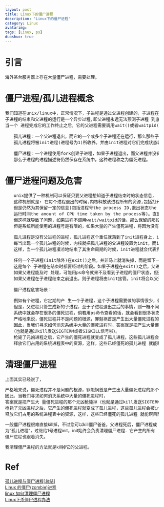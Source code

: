 ```yaml
---
layout: post
title: Linux下的僵尸进程
description: "Linux下的僵尸进程"
category: Linux
avatarimg:
tags: [Linux, ps]
duoshuo: true
---
```


# 引言
海外某台服务器上存在大量僵尸进程，需要处理。

# 僵尸进程/孤儿进程概念
<pre>
我们知道在unix/linux中，正常情况下，子进程是通过父进程创建的，子进程在创建新的进程。
子进程的结束和父进程的运行是一个异步过程,即父进程永远无法预测子进程 到底什么时候结束。 
当一个 进程完成它的工作终止之后，它的父进程需要调用wait()或者waitpid()系统调用取得子进程的终止状态。

　　孤儿进程：一个父进程退出，而它的一个或多个子进程还在运行，那么那些子进程将成为孤儿进程。
　　孤儿进程将被init进程(进程号为1)所收养，并由init进程对它们完成状态收集工作。

　　僵尸进程：一个进程使用fork创建子进程，如果子进程退出，而父进程并没有调用wait或waitpid获取子进程的状态信息，
　　那么子进程的进程描述符仍然保存在系统中。这种进程称之为僵死进程。
</pre>

# 僵尸进程问题及危害
<pre>
　　unix提供了一种机制可以保证只要父进程想知道子进程结束时的状态信息， 就可以得到。
　　这种机制就是: 在每个进程退出的时候,内核释放该进程所有的资源,包括打开的文件,占用的内存等。 
　　但是仍然为其保留一定的信息(包括进程号the process ID,退出状态the termination status of the process,
　　运行时间the amount of CPU time taken by the process等)。直到父进程通过wait / waitpid来取时才释放。 
　　但这样就导致了问题，如果进程不调用wait/waitpid的话，那么保留的那段信息就不会释放，其进程号就会一直被占用，
　　但是系统所能使用的进程号是有限的，如果大量的产生僵死进程，将因为没有可用的进程号而导致系统不能产生新的进程. 此即为僵尸进程的危害，应当避免。

　　孤儿进程是没有父进程的进程，孤儿进程这个重任就落到了init进程身上，init进程就好像是一个民政局，专门负责处理孤儿进程的善后工作。
　　每当出现一个孤儿进程的时候，内核就把孤儿进程的父进程设置为init，而init进程会循环地wait()它的已经退出的子进程。
　　这样，当一个孤儿进程凄凉地结束了其生命周期的时候，init进程就会代表党和政府出面处理它的一切善后工作。因此孤儿进程并不会有什么危害。

　　任何一个子进程(init除外)在exit()之后，并非马上就消失掉，而是留下一个称为僵尸进程(Zombie)的数据结构，等待父进程处理。
　　这是每个 子进程在结束时都要经过的阶段。如果子进程在exit()之后，父进程没有来得及处理，这时用ps命令就能看到子进程的状态是“Z”。
　　如果父进程能及时 处理，可能用ps命令就来不及看到子进程的僵尸状态，但这并不等于子进程不经过僵尸状态。
　　如果父进程在子进程结束之前退出，则子进程将由init接管。init将会以父进程的身份对僵尸状态的子进程进行处理。

　　僵尸进程危害场景：

　　例如有个进程，它定期的产 生一个子进程，这个子进程需要做的事情很少，做完它该做的事情之后就退出了，因此这个子进程的生命周期很短，
　　但是，父进程只管生成新的子进程，至于子进程退出之后的事情，则一概不闻不问，这样，系统运行上一段时间之后，
　　系统中就会存在很多的僵死进程，倘若用ps命令查看的话，就会看到很多状态为Z的进程。 
　　严格地来说，僵死进程并不是问题的根源，罪魁祸首是产生出大量僵死进程的那个父进程。
　　因此，当我们寻求如何消灭系统中大量的僵死进程时，答案就是把产生大量僵死进程的那个元凶枪毙掉
　　（也就是通过kill发送SIGTERM或者SIGKILL信号啦）。
　　枪毙了元凶进程之后，它产生的僵死进程就变成了孤儿进程，这些孤儿进程会被init进程接管，init进程会wait()这些孤儿进程，
　　释放它们占用的系统进程表中的资源，这样，这些已经僵死的孤儿进程 就能瞑目而去了。
</pre>

# 清理僵尸进程
上面其实已经说了，
<pre>
严格地来说，僵死进程并不是问题的根源，罪魁祸首是产生出大量僵死进程的那个父进程。
因此，当我们寻求如何消灭系统中大量的僵死进程时，
答案就是把产生大 量僵死进程的那个元凶枪毙掉（也就是通过kill发送SIGTERM或者SIGKILL信号啦）。
枪毙了元凶进程之后，它产生的僵死进程就变成了孤儿进程，这些孤儿进程会被init进程接管，init进程会wait()这些孤儿进程，
释放它们占用的系统进程表中的资源，这样，这些已经僵死的孤儿进程 就能瞑目而去了。
</pre>

>
一般僵尸进程很难直接kill掉，不过您可以kill僵尸爸爸。父进程死后，僵尸进程成为”孤儿进程”，过继给1号进程init，init始终会负责清理僵尸进程．它产生的所有僵尸进程也跟着消失。

我清理僵尸进程的方法就是kill掉它的父进程。

# Ref
[孤儿进程与僵尸进程[总结]](http://www.cnblogs.com/Anker/p/3271773.html)  
[Linux 的僵尸(zombie)进程](http://coolshell.cn/articles/656.html)  
[linux 如何清理僵尸进程](http://www.cnblogs.com/yuxc/archive/2012/11/04/2753391.html)  
[Linux下杀僵尸进程办法](http://6244685.blog.51cto.com/6234685/1316234)   

